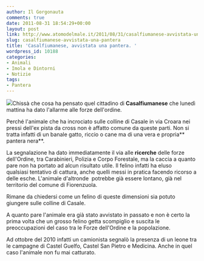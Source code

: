 ```yaml
---
author: Il Gorgonauta
comments: true
date: 2011-08-31 18:54:29+00:00
layout: post
link: http://www.atomodelmale.it/2011/08/31/casalfiumanese-avvistata-una-pantera/
slug: casalfiumanese-avvistata-una-pantera
title: 'Casalfiumanese, avvistata una pantera. '
wordpress_id: 10188
categories:
- Animali
- Imola e Dintorni
- Notizie
tags:
- Pantera
---
```


[![](http://www.atomodelmale.it/wp-content/uploads/2011/08/Pantera-300x199.jpg)](http://www.atomodelmale.it/wp-content/uploads/2011/08/Pantera.jpg)Chissà che cosa ha pensato quel cittadino di **Casalfiumanese** che lunedì mattina ha dato l'allarme alle forze dell'ordine.

Perché l'animale che ha incrociato sulle colline di Casale in via Croara nei pressi dell'ex pista da cross non è affatto comune da queste parti. Non si tratta infatti di un banale gatto, riccio o cane ma di una vera e propria** pantera nera**.

La segnalazione ha dato immediatamente il via alle **ricerche** delle forze dell'Ordine, tra Carabinieri, Polizia e Corpo Forestale, ma la caccia a quanto pare non ha portato ad alcun risultato utile. Il felino infatti ha eluso qualsiasi tentativo di cattura, anche quelli messi in pratica facendo ricorso a delle esche. L'animale d'altronde  potrebbe già essere lontano, già nel territorio del comune di Fiorenzuola.

Rimane da chiedersi come un felino di queste dimensioni sia potuto giungere sulle colline di Casale.


A quanto pare l'animale era già stato avvistato in passato e non è certo la prima volta che un grosso felino getta scompiglio e suscita le preoccupazioni del caso tra le Forze dell'Ordine e la popolazione.

Ad ottobre del 2010 infatti un camionista segnalò la presenza di un leone tra le campagne di Castel Guelfo, Castel San Pietro e Medicina. Anche in quel caso l'animale non fu mai catturato.
